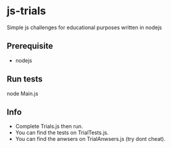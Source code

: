 # js-trials
Simple js challenges for educational purposes written in nodejs

## Prerequisite
- nodejs

## Run tests
node Main.js

## Info
- Complete Trials.js then run.
- You can find the tests on TrialTests.js.
- You can find the anwsers on TrialAnwsers.js (try dont cheat).
